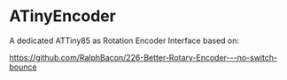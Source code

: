 # ATinyEncoder

A dedicated ATTiny85 as Rotation Encoder Interface based on:

https://github.com/RalphBacon/226-Better-Rotary-Encoder---no-switch-bounce
